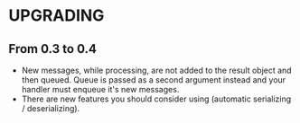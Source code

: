 UPGRADING
==========

From 0.3 to 0.4
----------------

- New messages, while processing, are not added to the result object and then queued. Queue is passed as a second
  argument instead and your handler must enqueue it's new messages.
- There are new features you should consider using (automatic serializing / deserializing).
